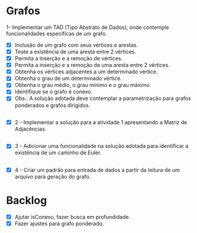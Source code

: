 # Grafos
1- Implementar um TAD (Tipo Abstrato de Dados), onde contemple funcionalidades específicas de um grafo.

* [x] Inclusão de um grafo com seus vértices e arestas.
* [x] Teste a existência de uma aresta entre 2 vértices.
* [x] Permita a inserção e a remoção de vértices.
* [x] Permita a inserção e a remoção de uma aresta entre 2 vértices.
* [x] Obtenha os vértices adjacentes a um determinado vértice.
* [x] Obtenha o grau de um determinado vértice.
* [x] Obtenha o grau médio, o grau mínimo e o grau máximo.
* [x] Identifique se o grafo é conexo.
* [x] Obs.: A solução adotada deve contemplar a parametrização para grafos ponderados e grafos dirigidos.

##
* [X] 2 - Implementar a solução para a atividade 1 apresentando a Matriz de Adjacências.
##
* [X] 3 - Adicionar uma funcionalidade na solução adotada para identificar a existência de um caminho de Euler.
##
* [x] 4 - Criar um padrão para entrada de dados a partir da leitura de um arquivo para geração do grafo.

# Backlog
* [x] Ajutar isConexo, fazer busca em profundidade.
* [x] Fazer ajustes para grafo ponderado.